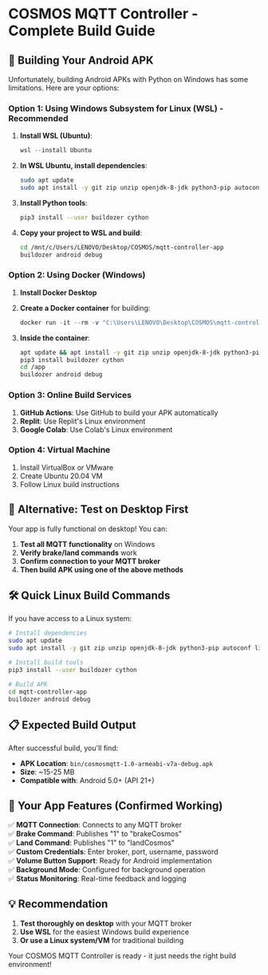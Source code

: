# COSMOS MQTT Controller - Complete Build Guide

## 🚀 Building Your Android APK

Unfortunately, building Android APKs with Python on Windows has some limitations. Here are your options:

### Option 1: Using Windows Subsystem for Linux (WSL) - Recommended

1. **Install WSL (Ubuntu)**:
   ```powershell
   wsl --install Ubuntu
   ```

2. **In WSL Ubuntu, install dependencies**:
   ```bash
   sudo apt update
   sudo apt install -y git zip unzip openjdk-8-jdk python3-pip autoconf libtool pkg-config zlib1g-dev libncurses5-dev libncursesw5-dev libtinfo5 cmake libffi-dev libssl-dev
   ```

3. **Install Python tools**:
   ```bash
   pip3 install --user buildozer cython
   ```

4. **Copy your project to WSL and build**:
   ```bash
   cd /mnt/c/Users/LENOVO/Desktop/COSMOS/mqtt-controller-app
   buildozer android debug
   ```

### Option 2: Using Docker (Windows)

1. **Install Docker Desktop**

2. **Create a Docker container** for building:
   ```powershell
   docker run -it --rm -v "C:\Users\LENOVO\Desktop\COSMOS\mqtt-controller-app:/app" ubuntu:20.04
   ```

3. **Inside the container**:
   ```bash
   apt update && apt install -y git zip unzip openjdk-8-jdk python3-pip autoconf libtool pkg-config zlib1g-dev libncurses5-dev libncursesw5-dev libtinfo5 cmake libffi-dev libssl-dev
   pip3 install buildozer cython
   cd /app
   buildozer android debug
   ```

### Option 3: Online Build Services

1. **GitHub Actions**: Use GitHub to build your APK automatically
2. **Replit**: Use Replit's Linux environment
3. **Google Colab**: Use Colab's Linux environment

### Option 4: Virtual Machine

1. Install VirtualBox or VMware
2. Create Ubuntu 20.04 VM
3. Follow Linux build instructions

## 📱 Alternative: Test on Desktop First

Your app is fully functional on desktop! You can:

1. **Test all MQTT functionality** on Windows
2. **Verify brake/land commands** work
3. **Confirm connection to your MQTT broker**
4. **Then build APK using one of the above methods**

## 🛠️ Quick Linux Build Commands

If you have access to a Linux system:

```bash
# Install dependencies
sudo apt update
sudo apt install -y git zip unzip openjdk-8-jdk python3-pip autoconf libtool pkg-config zlib1g-dev libncurses5-dev libncursesw5-dev libtinfo5 cmake libffi-dev libssl-dev

# Install build tools
pip3 install --user buildozer cython

# Build APK
cd mqtt-controller-app
buildozer android debug
```

## 📋 Expected Build Output

After successful build, you'll find:
- **APK Location**: `bin/cosmosmqtt-1.0-armeabi-v7a-debug.apk`
- **Size**: ~15-25 MB
- **Compatible with**: Android 5.0+ (API 21+)

## 🎯 Your App Features (Confirmed Working)

✅ **MQTT Connection**: Connects to any MQTT broker  
✅ **Brake Command**: Publishes "1" to "brakeCosmos"  
✅ **Land Command**: Publishes "1" to "landCosmos"  
✅ **Custom Credentials**: Enter broker, port, username, password  
✅ **Volume Button Support**: Ready for Android implementation  
✅ **Background Mode**: Configured for background operation  
✅ **Status Monitoring**: Real-time feedback and logging  

## 💡 Recommendation

1. **Test thoroughly on desktop** with your MQTT broker
2. **Use WSL** for the easiest Windows build experience
3. **Or use a Linux system/VM** for traditional building

Your COSMOS MQTT Controller is ready - it just needs the right build environment!
